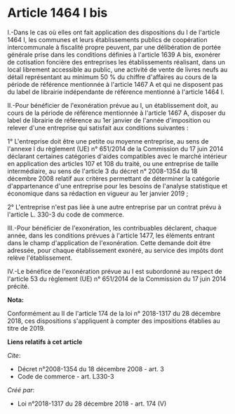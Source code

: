 # Article 1464 I bis

I.-Dans le cas où elles ont fait application des dispositions du I de l'article 1464 I, les communes et leurs établissements
publics de coopération intercommunale à fiscalité propre peuvent, par une délibération de portée générale prise dans les
conditions définies à l'article 1639 A bis, exonérer de cotisation foncière des entreprises les établissements réalisant,
dans un local librement accessible au public, une activité de vente de livres neufs au détail représentant au minimum 50 % du
chiffre d'affaires au cours de la période de référence mentionnée à l'article 1467 A et qui ne disposent pas du label de
librairie indépendante de référence mentionné à l'article 1464 I.

II.-Pour bénéficier de l'exonération prévue au I, un établissement doit, au cours de la période de référence mentionnée à
l'article 1467 A, disposer du label de librairie de référence au 1er janvier de l'année d'imposition ou relever d'une
entreprise qui satisfait aux conditions suivantes :

1° L'entreprise doit être une petite ou moyenne entreprise, au sens de l'annexe I du règlement (UE) n° 651/2014 de la
Commission du 17 juin 2014 déclarant certaines catégories d'aides compatibles avec le marché intérieur en application des
articles 107 et 108 du traité, ou une entreprise de taille intermédiaire, au sens de l'article 3 du décret n° 2008-1354 du 18
décembre 2008 relatif aux critères permettant de déterminer la catégorie d'appartenance d'une entreprise pour les besoins de
l'analyse statistique et économique dans sa rédaction en vigueur au 1er janvier 2019 ;

2° L'entreprise n'est pas liée à une autre entreprise par un contrat prévu à l'article L. 330-3 du code de commerce.

III.-Pour bénéficier de l'exonération, les contribuables déclarent, chaque année, dans les conditions prévues à l'article
1477, les éléments entrant dans le champ d'application de l'exonération. Cette demande doit être adressée, pour chaque
établissement exonéré, au service des impôts dont relève l'établissement.

IV.-Le bénéfice de l'exonération prévue au I est subordonné au respect de l'article 53 du règlement (UE) n° 651/2014 de la
Commission du 17 juin 2014 précité.

**Nota:**

Conformément au II de l'article 174 de la loi n° 2018-1317 du 28 décembre 2018, ces dispositions s'appliquent à compter des
impositions établies au titre de 2019.

**Liens relatifs à cet article**

_Cite_:

  - Décret n°2008-1354 du 18 décembre 2008 - art. 3
  - Code de commerce - art. L330-3

_Créé par_:

  - Loi n°2018-1317 du 28 décembre 2018 - art. 174 (V)
